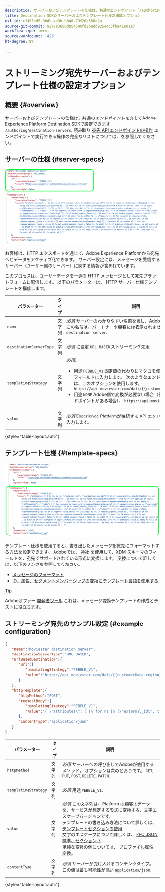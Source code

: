 ```yaml
---
description: サーバーおよびテンプレートの仕様は、共通のエンドポイント「/authoring/destination-servers」を介してAdobe Experience Platform Destination SDKで設定できます。
title: Destination SDKのサーバーおよびテンプレート仕様の構成オプション
exl-id: cf493ed5-0bdb-4b90-b84d-73926a566a2a
source-git-commit: 92bca3600d854540fd2badd925e453fba41601a7
workflow-type: tm+mt
source-wordcount: '425'
ht-degree: 8%

---
```


# ストリーミング宛先サーバーおよびテンプレート仕様の設定オプション

## 概要 {#overview}

サーバーおよびテンプレートの仕様は、共通のエンドポイントを介してAdobe Experience Platform Destination SDKで設定できます `/authoring/destination-servers`. 読み取り [宛先 API エンドポイントの操作](./destination-server-api.md) エンドポイントで実行できる操作の完全なリストについては、を参照してください。

## サーバーの仕様 {#server-specs}

![強調表示されたサーバー設定](./assets/server-configuration.png)

お客様は、HTTP エクスポートを通じて、Adobe Experience Platformから宛先へとデータをアクティブ化できます。 サーバー設定には、メッセージを受信するサーバー（ユーザー側のサーバー）に関する情報が含まれています。

このプロセスは、ユーザーデータを一連の HTTP メッセージとして宛先プラットフォームに配信します。 以下のパラメーターは、 HTTP サーバー仕様テンプレートを構成します。

| パラメーター | タイプ | 説明 |
|---|---|---|
| `name` | 文字列 | *必須* サーバーのわかりやすい名前を表し、Adobeのみに表示されます。 この名前は、パートナーや顧客には表示されません。 例 `Moviestar destination server`. |
| `destinationServerType` | 文字列 | *必須* に設定 `URL_BASED` ストリーミング先用 |
| `templatingStrategy` | 文字列 | *必須.* <ul><li>用途 `PEBBLE_V1` 固定値の代わりにマクロを使用する場合は、 `value` フィールドに入力します。 次のようなエンドポイントがある場合は、このオプションを使用します。 `https://api.moviestar.com/data/{{customerData.region}}/items` </li><li> 用途 `NONE` Adobe側で変換が必要ない場合（例えば、次のようなエンドポイントがある場合）、 `https://api.moviestar.com/data/items` </li></ul> |
| `value` | 文字列 | *必須* Experience Platformが接続する API エンドポイントのアドレスを入力します。 |

{style=&quot;table-layout:auto&quot;}

## テンプレート仕様 {#template-specs}

![強調表示されたテンプレート設定](./assets/template-configuration.png)

テンプレート仕様を使用すると、書き出したメッセージを宛先にフォーマットする方法を設定できます。 Adobeでは、 [神社](https://jinja.palletsprojects.com/en/2.11.x/) を使用して、XDM スキーマのフィールドを、宛先でサポートされている形式に変換します。 変換について詳しくは、以下のリンクを参照してください。

* [メッセージのフォーマット](./message-format.md)
* [ID、属性、セグメントメンバーシップの変換にテンプレート言語を使用する ](./message-format.md#using-templating)

>[!TIP]
>
>Adobeオファー [開発者ツール](./create-template.md) これは、メッセージ変換テンプレートの作成とテストに役立ちます。

## ストリーミング宛先のサンプル設定  {#example-configuration}

```json
{
   "name":"Moviestar destination server",
   "destinationServerType":"URL_BASED",
   "urlBasedDestination":{
      "url":{
         "templatingStrategy":"PEBBLE_V1",
         "value":"https://api.moviestar.com/data/{{customerData.region}}/items"
      }
   },
   "httpTemplate":{
      "httpMethod":"POST",
      "requestBody":{
         "templatingStrategy":"PEBBLE_V1",
         "value":"{ \"attributes\": [ {% for ns in [\"external_id\", \"yourdestination_id\"] %} {% if input.profile.identityMap[ns] is not empty and first_namespace_encountered %} , {% endif %} {% set first_namespace_encountered = true %} {% for identity in input.profile.identityMap[ns]%} { \"{{ ns }}\": \"{{ identity.id }}\" {% if input.profile.segmentMembership.ups is not empty %} , \"AEPSegments\": { \"add\": [ {% for segment in input.profile.segmentMembership.ups %} {% if segment.value.status == \"realized\" or segment.value.status == \"existing\" %} {% if added_segment_found %} , {% endif %} {% set added_segment_found = true %} \"{{ destination.segmentAliases[segment.key] }}\" {% endif %} {% endfor %} ], \"remove\": [ {% for segment in input.profile.segmentMembership.ups %} {% if segment.value.status == \"exited\" %} {% if removed_segment_found %} , {% endif %} {% set removed_segment_found = true %} \"{{ destination.segmentAliases[segment.key] }}\" {% endif %} {% endfor %} ] } {% set removed_segment_found = false %} {% set added_segment_found = false %} {% endif %} {% if input.profile.attributes is not empty %} , {% endif %} {% for attribute in input.profile.attributes %} \"{{ attribute.key }}\": {% if attribute.value is empty %} null {% else %} \"{{ attribute.value.value }}\" {% endif %} {% if not loop.last%} , {% endif %} {% endfor %} } {% if not loop.last %} , {% endif %} {% endfor %} {% endfor %} ] }"
      },
      "contentType":"application/json"
   }
}
```

| パラメーター | タイプ | 説明 |
|---|---|---|
| `httpMethod` | 文字列 | *必須* サーバーへの呼び出しでAdobeが使用するメソッド。 オプションは次のとおりです。 `GET`, `PUT`, `POST`, `DELETE`, `PATCH`. |
| `templatingStrategy` | 文字列 | *必須* 用途 `PEBBLE_V1`. |
| `value` | 文字列 | *必須* この文字列は、Platform の顧客のデータを、サービスが想定する形式に変換する、文字エスケープバージョンです。 <br> テンプレートの書き込み方法について詳しくは、 [テンプレートセクションの使用](./message-format.md#using-templating). <br> 文字のエスケープについて詳しくは、 [RFC JSON 標準、セクション 7](https://tools.ietf.org/html/rfc8259#section-7). <br> 単純な変換の例については、 [プロファイル属性](./message-format.md#attributes) 変換。 |
| `contentType` | 文字列 | *必須* サーバーが受け入れるコンテンツタイプ。 この値は最も可能性が高い `application/json`. |

{style=&quot;table-layout:auto&quot;}